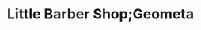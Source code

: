 ---
title: "Little Barber Shop;Geometa"
url: /leamington-spa/little-barber-shop-geometa/
shop: hairdresser
---